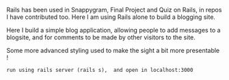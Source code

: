 Rails has been used in Snappygram, Final Project and Quiz on Rails, in repos I have contributed too. Here I am using Rails alone to build a blogging site.

Here I build a simple blog application, allowing people to add messages to a blogsite, and for comments to be made by other visitors to the site. 

Some more advanced styling used to make the sight a bit more presentable ! 

`````shell
run using rails server (rails s),  and open in localhost:3000
`````
